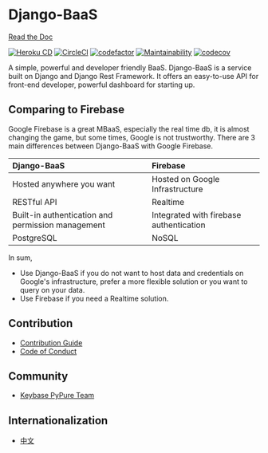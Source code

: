 # Django-BaaS

[Read the Doc](https://github.com/pypurecms/Django-BaaS/wiki)

[![Heroku CD](https://img.shields.io/static/v1.svg?label=Build&message=Django-BaaS&color=success)](https://django-baas.herokuapp.com)
[![CircleCI](https://circleci.com/gh/pypurecms/Django-BaaS.svg?style=svg)](https://circleci.com/gh/pypurecms/Django-BaaS)
[![codefactor](https://www.codefactor.io/repository/github/pypurecms/Django-BaaS/badge?style=flat-square)](https://www.codefactor.io/repository/github/pypurecms/Django-BaaS/) 
[![Maintainability](https://api.codeclimate.com/v1/badges/4faa043f47290667b98f/maintainability)](https://codeclimate.com/github/pypurecms/Django-BaaS/maintainability)
[![codecov](https://codecov.io/gh/pypurecms/Django-BaaS/branch/master/graph/badge.svg)](https://codecov.io/gh/pypurecms/Django-BaaS)



A simple, powerful and developer friendly BaaS. Django-BaaS is a service built on Django and Django Rest Framework.
It offers an easy-to-use API for front-end developer, powerful dashboard for starting up.

## Comparing to Firebase
Google Firebase is a great MBaaS, especially the real time db, it is almost changing the game, but some times, 
Google is not trustworthy. There are 3 main differences between Django-BaaS with Google Firebase.



| Django-BaaS                                       | Firebase                                |
| :------------------------------------------------ | :-------------------------------------- |
| Hosted anywhere you want                          | Hosted on Google Infrastructure         |
| RESTful API                                       | Realtime                    |
| Built-in authentication and permission management | Integrated with firebase authentication |
| PostgreSQL                                        | NoSQL                                   |

In sum, 

- Use Django-BaaS if you do not want to host data and credentials on Google's infrastructure, prefer a more flexible solution or you want to query on your data.
- Use Firebase if you need a Realtime solution.


## Contribution
- [Contribution Guide](CONTRIBUTING.md)
- [Code of Conduct](CODE_OF_CONDUCT.md)

## Community
- [Keybase PyPure Team](https://keybase.io/team/pypure.public)



## Internationalization
- [中文](README-zh.md)
